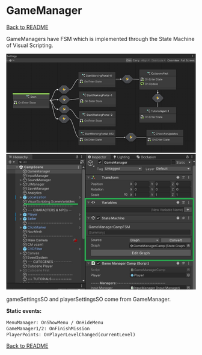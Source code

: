 # GameManager

[Back to README](https://github.com/MaxNzk/Magic9Magic-demo-code/blob/main/README.md)

GameManagers have FSM which is implemented through the State Machine of Visual Scripting.

![GameManager FSM](https://github.com/MaxNzk/Magic9Magic-demo-code/blob/main/Documentation/GameManager/fsm01.jpg?raw=true)
![GameManager FSM](https://github.com/MaxNzk/Magic9Magic-demo-code/blob/main/Documentation/GameManager/fsm02.jpg?raw=true)

gameSettingsSO and playerSettingsSO come from GameManager.

**Static events:**

	MenuManager: OnShowMenu / OnHideMenu
	GameManager1/2: OnFinishMission
	PlayerPoints: OnPlayerLevelChanged(currentLevel)

[Back to README](https://github.com/MaxNzk/Magic9Magic-demo-code/blob/main/README.md)
